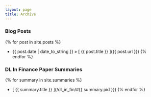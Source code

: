 ```yaml
---
layout: page
title: Archive
---
```


### Blog Posts

{% for post in site.posts %}
  * {{ post.date | date_to_string }} &raquo; [ {{ post.title }} ]({{ post.url }})
{% endfor %}



### DL In Finance Paper Summaries

{% for summary in site.summaries %}
  * [ {{ summary.title }} ](/dl_in_fin/#{{ summary.pid }})
{% endfor %}
